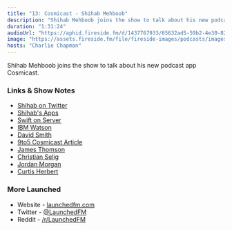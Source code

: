 ```yaml
---
title: "13: Cosmicast - Shihab Mehboob"
description: "Shihab Mehboob joins the show to talk about his new podcast app Cosmicast."
duration: "1:31:24"
audioUrl: "https://aphid.fireside.fm/d/1437767933/65632ad5-59b2-4e30-82d1-13845dce07dd/1fc6e0ec-5cf1-4f7e-9adf-d3eb5e3b41ed.mp3"
image: "https://assets.fireside.fm/file/fireside-images/podcasts/images/6/65632ad5-59b2-4e30-82d1-13845dce07dd/episodes/1/1fc6e0ec-5cf1-4f7e-9adf-d3eb5e3b41ed/cover.jpg?v=1"
hosts: "Charlie Chapman"
---
```


<p>Shihab Mehboob joins the show to talk about his new podcast app Cosmicast.</p>

<h3>Links &amp; Show Notes</h3>

<ul>
<li><a href="https://twitter.com/JPEGuin" rel="nofollow">Shihab on Twitter</a></li>
<li><a href="https://www.pnguin.app" rel="nofollow">Shihab&#39;s Apps</a></li>
<li><a href="https://swift.org/server/" rel="nofollow">Swift on Server</a></li>
<li><a href="https://www.ibm.com/watson" rel="nofollow">IBM Watson</a></li>
<li><a href="https://twitter.com/_DavidSmith" rel="nofollow">David Smith</a></li>
<li><a href="https://9to5mac.com/2020/04/07/cosmicast-is-a-universal-new-podcast-player-that-brings-back-the-skeuomorphic-design-of-ios/" rel="nofollow">9to5 Cosmicast Article</a></li>
<li><a href="https://twitter.com/jamesthomson" rel="nofollow">James Thomson</a></li>
<li><a href="https://twitter.com/ChristianSelig" rel="nofollow">Christian Selig</a></li>
<li><a href="https://twitter.com/JordanMorgan10" rel="nofollow">Jordan Morgan</a></li>
<li><a href="https://twitter.com/parrots" rel="nofollow">Curtis Herbert</a></li>
</ul>

<h3>More Launched</h3>

<ul>
<li>Website - <a href="https://launchedfm.com" rel="nofollow">launchedfm.com</a></li>
<li>Twitter - <a href="https://twitter.com/launchedfm" rel="nofollow">@LaunchedFM</a></li>
<li>Reddit - <a href="https://www.reddit.com/r/LaunchedFM/" rel="nofollow">/r/LaunchedFM</a></li>
</ul>
